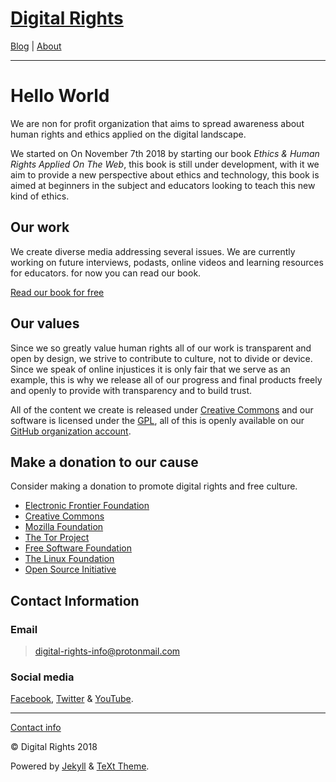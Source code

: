 # [Digital Rights](https://digital-rights.github.io/light/)

[Blog](https://digital-rights.github.io/light/archive) | [About](https://digital-rights.github.io/light/about)


---



# Hello World

We are non for profit organization that aims to spread awareness about human rights and ethics applied on the digital landscape.

We started on On November 7th 2018 by starting our book _Ethics & Human Rights Applied On The Web_, this book is still under development, with it we aim to provide a new perspective about ethics and technology, this book is aimed at beginners in the subject and educators looking to teach this new kind of ethics.

## Our work

We create diverse media addressing several issues. We are currently working on future interviews, podasts, online videos and learning resources for educators. for now you can read our book.

<a class="button button--outline-success button--pill" href="https://alex-esc.github.io/read.digitalrights/">Read our book for free</a>



## Our values

Since we so greatly value human rights all of our work is transparent and open by design, we strive to contribute to culture, not to divide or device. Since we speak of online injustices it is only fair that we serve as an example, this is why we release all of our progress and final products freely and openly to provide with transparency and to build trust.

All of the content we create is released under [Creative Commons](https://creativecommons.org/licenses/by-sa/4.0/) and our software is licensed under the [GPL](https://www.gnu.org/licenses/gpl-3.0.en.html), all of this is openly available on our [GitHub organization account](https://github.com/digital-rights).

## Make a donation to our cause

Consider making a donation to promote digital rights and free culture.

* [Electronic Frontier Foundation](https://supporters.eff.org/donate/join-eff-today)
* [Creative Commons](https://us.netdonor.net/page/6650/donate/1?ea.tracking.id=top-of-page-banner)
* [Mozilla Foundation](https://donate.mozilla.org/en-US/?utm_source=foundation.mozilla.org&utm_medium=referral&utm_content=header)
* [The Tor Project](https://donate.torproject.org/)
* [Free Software Foundation](https://my.fsf.org/donate/)
* [The Linux Foundation](https://www.linuxfoundation.org/about/donate/)
* [Open Source Initiative](https://opensource.org/civicrm/contribute/transact?reset=1&id=2)

## Contact Information

### Email

> [digital-rights-info@protonmail.com](mailto:digital-rights-info@protonmail.com)

### Social media

[Facebook](https://digital-rights.github.io/facebook), [Twitter](https://digital-rights.github.io/twitter) & [YouTube](https://digital-rights.github.io/youtube).


---

[Contact info](https://digital-rights.github.io/light/contact)

© Digital Rights 2018

Powered by [Jekyll](https://jekyllrb.com) & [TeXt Theme](https://github.com/kitian616/jekyll-TeXt-theme).